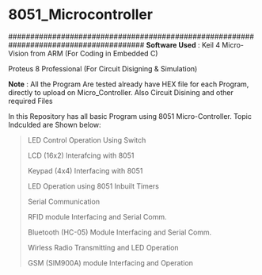 # 8051_Microcontroller
#######################################################################################
**Software Used** : 
Keil 4 Micro-Vision from ARM (For Coding in Embedded C)

Proteus 8 Professional (For Circuit Disigning & Simulation)

**Note** : All the Program Are tested already have HEX file for each Program, directly to upload on Micro_Controller. Also Circuit Disining and other required Files

In this Repository has all basic Program using 8051 Micro-Controller.
Topic Indculded are Shown below:
>LED Control Operation Using Switch
>
>LCD (16x2) Interafcing with 8051
>
>Keypad (4x4) Interfacing with 8051
>
>LED Operation using 8051 Inbuilt Timers
>
>Serial Communication
>
>RFID module Interfacing and Serial Comm.
>
>Bluetooth (HC-05) Module Interfacing and Serial Comm.
>
>Wirless Radio Transmitting and LED Operation
>
>GSM (SIM900A) module Interfacing and Operation

